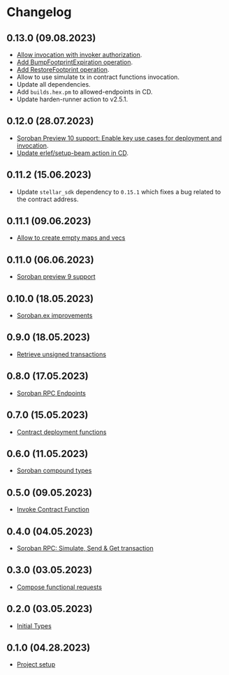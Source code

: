 # Changelog

## 0.13.0 (09.08.2023)

- [Allow invocation with invoker authorization](https://github.com/kommitters/soroban.ex/issues/103).
- [Add BumpFootprintExpiration operation](https://github.com/kommitters/soroban.ex/issues/104).
- [Add RestoreFootprint operation](https://github.com/kommitters/soroban.ex/issues/105).
- Allow to use simulate tx in contract functions invocation.
- Update all dependencies.
- Add `builds.hex.pm` to allowed-endpoints in CD.
- Update harden-runner action to v2.5.1.

## 0.12.0 (28.07.2023)

- [Soroban Preview 10 support: Enable key use cases for deployment and invocation](https://github.com/kommitters/soroban.ex/issues/102).
- [Update erlef/setup-beam action in CD](https://github.com/kommitters/soroban.ex/pull/109).

## 0.11.2 (15.06.2023)

- Update `stellar_sdk` dependency to `0.15.1` which fixes a bug related to the contract address.

## 0.11.1 (09.06.2023)

- [Allow to create empty maps and vecs](https://github.com/kommitters/soroban.ex/pull/95)

## 0.11.0 (06.06.2023)

- [Soroban preview 9 support](https://github.com/kommitters/soroban.ex/issues/91)

## 0.10.0 (18.05.2023)

- [Soroban.ex improvements](https://github.com/kommitters/soroban.ex/issues/84)

## 0.9.0 (18.05.2023)

- [Retrieve unsigned transactions](https://github.com/kommitters/soroban.ex/issues/70)

## 0.8.0 (17.05.2023)

- [Soroban RPC Endpoints](https://github.com/kommitters/soroban.ex/issues/48)

## 0.7.0 (15.05.2023)

- [Contract deployment functions](https://github.com/kommitters/soroban.ex/issues/45)

## 0.6.0 (11.05.2023)

- [Soroban compound types](https://github.com/kommitters/soroban.ex/issues/43)

## 0.5.0 (09.05.2023)

- [Invoke Contract Function](https://github.com/kommitters/soroban.ex/issues/23)

## 0.4.0 (04.05.2023)

- [Soroban RPC: Simulate, Send & Get transaction](https://github.com/kommitters/soroban.ex/issues/16)

## 0.3.0 (03.05.2023)

- [Compose functional requests](https://github.com/kommitters/soroban.ex/issues/13)

## 0.2.0 (03.05.2023)

- [Initial Types](https://github.com/kommitters/soroban.ex/issues/9)

## 0.1.0 (04.28.2023)

- [Project setup](https://github.com/kommitters/soroban.ex/issues/1)
